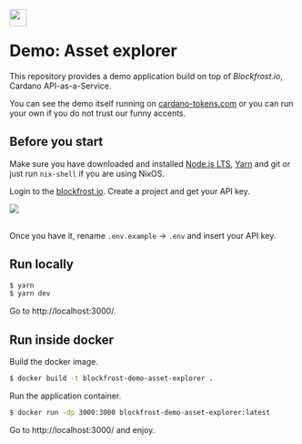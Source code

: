 

<img src="https://blockfrost.io/images/logo.svg" align="left" height="30" /><br>

# Demo: Asset explorer

This repository provides a demo application build on top of *Blockfrost.io*, Cardano API-as-a-Service.

You can see the demo itself running on [cardano-tokens.com](https://cardano-tokens.com) or you can run your own if you do not trust our funny accents.

## Before you start

Make sure you have downloaded and installed [Node.js LTS](https://nodejs.org/en/download/), [Yarn](https://yarnpkg.com/lang/en/docs/install/) and git or just run `nix-shell` if you are using NixOS.

Login to the [blockfrost.io](https://blockfrost.io). Create a project and get your API key.

<img src="https://github.com/blockfrost/blockfrost-js/raw/master/public/screen.png">
<br/>
<br/>

Once you have it, rename `.env.example` → `.env` and insert your API key.


## Run locally

```bash
$ yarn
$ yarn dev
```

Go to http://localhost:3000/.


## Run inside docker

Build the docker image.

```bash
$ docker build -t blockfrost-demo-asset-explorer .
```

Run the application container.

```bash
$ docker run -dp 3000:3000 blockfrost-demo-asset-explorer:latest
```

Go to http://localhost:3000/ and enjoy.
